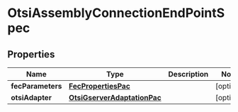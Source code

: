 
# OtsiAssemblyConnectionEndPointSpec

## Properties
Name | Type | Description | Notes
------------ | ------------- | ------------- | -------------
**fecParameters** | [**FecPropertiesPac**](FecPropertiesPac.md) |  |  [optional]
**otsiAdapter** | [**OtsiGserverAdaptationPac**](OtsiGserverAdaptationPac.md) |  |  [optional]



